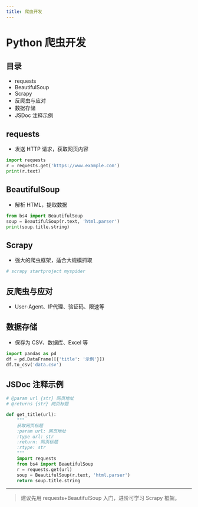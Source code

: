```yaml
---
title: 爬虫开发
---
```


# Python 爬虫开发

## 目录
- requests
- BeautifulSoup
- Scrapy
- 反爬虫与应对
- 数据存储
- JSDoc 注释示例

## requests
- 发送 HTTP 请求，获取网页内容
```python
import requests
r = requests.get('https://www.example.com')
print(r.text)
```

## BeautifulSoup
- 解析 HTML，提取数据
```python
from bs4 import BeautifulSoup
soup = BeautifulSoup(r.text, 'html.parser')
print(soup.title.string)
```

## Scrapy
- 强大的爬虫框架，适合大规模抓取
```python
# scrapy startproject myspider
```

## 反爬虫与应对
- User-Agent、IP代理、验证码、限速等

## 数据存储
- 保存为 CSV、数据库、Excel 等
```python
import pandas as pd
df = pd.DataFrame([{'title': '示例'}])
df.to_csv('data.csv')
```

## JSDoc 注释示例
```python
# @param url {str} 网页地址
# @returns {str} 网页标题

def get_title(url):
    """
    获取网页标题
    :param url: 网页地址
    :type url: str
    :return: 网页标题
    :rtype: str
    """
    import requests
    from bs4 import BeautifulSoup
    r = requests.get(url)
    soup = BeautifulSoup(r.text, 'html.parser')
    return soup.title.string
```

---

> 建议先用 requests+BeautifulSoup 入门，进阶可学习 Scrapy 框架。 
